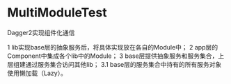 # MultiModuleTest
Dagger2实现组件化通信

1 lib实现base层的抽象服务后，将具体实现放在各自的Module中；
2 app层的Component中集成各个lib中的Module；
3 base层提供抽象服务和服务集合，上层组建通过服务集合访问其他lib；
  3.1 base层的服务集合中持有的所有服务对象使用懒加载（Lazy）。
